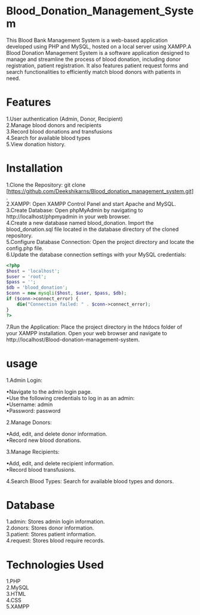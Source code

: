# Blood_Donation_Management_System
This Blood Bank Management System is a web-based application developed using PHP and MySQL, hosted on a local server using XAMPP.A Blood Donation Management System is a software application designed to manage and streamline the process of blood donation, including donor registration, patient registration. It also features patient request forms and search functionalities to efficiently match blood donors with patients in need.
# Features
1.User authentication (Admin, Donor, Recipient)                                                                                                                                                                      
2.Manage blood donors and recipients                                                                                                                                                                                 
3.Record blood donations and transfusions                                                                                                                                                                            
4.Search for available blood types                                                                                                                                                                                   
5.View donation history.
# Installation
1.Clone the Repository: git clone [https://github.com/Deekshikarns/Blood_donation_management_system.git].                                                                                                            
2.XAMPP: Open XAMPP Control Panel and start Apache and MySQL.                                                                                                                                                        
3.Create Database: Open phpMyAdmin by navigating to http://localhost/phpmyadmin in your web browser.                                                                                                                 
4.Create a new database named blood_donation. Import the blood_donation.sql file located in the database directory of the cloned repository.                                                                         
5.Configure Database Connection: Open the project directory and locate the config.php file.                                                                                                                          
6.Update the database connection settings with your MySQL credentials:                                                                                                                                               
```php
<?php
$host = 'localhost';
$user = 'root';
$pass = '';
$db = 'blood_donation';
$conn = new mysqli($host, $user, $pass, $db);
if ($conn->connect_error) {
    die("Connection failed: " . $conn->connect_error); 
}
?>
```
7.Run the Application: Place the project directory in the htdocs folder of your XAMPP installation. Open your web browser and navigate to http://localhost/Blood-donation-management-system.
# usage
1.Admin Login:      

•Navigate to the admin login page.                                                                                                                                                                                
•Use the following credentials to log in as an admin:                                                                                                                                                          
•Username: admin                                                                                                                                                                                                 
•Password: password         

2.Manage Donors:    

•Add, edit, and delete donor information.                                                                                                                                                                         
•Record new blood donations.    

3.Manage Recipients: 

•Add, edit, and delete recipient information.                                                                                                                                                                     
•Record blood transfusions.   

4.Search Blood Types: Search for available blood types and donors.                                                                                                          
# Database
1.admin: Stores admin login information.                                                                                                                                                                             
2.donors: Stores donor information.                                                                                                                                                                                  
3.patient: Stores patient information.                                                                                                                                                                               
4.request: Stores blood require records.
# Technologies Used
1.PHP                                                                                                                                                                                                                
2.MySQL                                                                                                                                                                                                              
3.HTML                                                                                                                                                                                                               
4.CSS                                                                                                                                                                                                                
5.XAMPP

